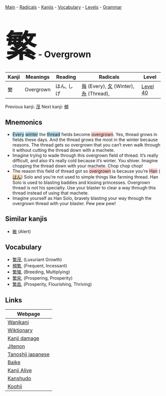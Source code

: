 <style> bigfont {font-size: 100px}</style>
[Main](../index.md) -
[Radicals](../radicals.md) -
[Kanjis](../kanjis.md) -
[Vocabulary](../vocabulary.md) -
[Levels](../levels.md) -
[Grammar](../grammar.md)
# <bigfont> 繁</bigfont> - Overgrown 

| Kanji | Meanings | Reading | Radicals | Level |
| --- | --- | --- | --- | --- |
| 繁 | Overgrown | はん, しげ | [毎](../radicals/毎.md) (Every), [夂](../radicals/夂.md) (Winter), [糸](../radicals/糸.md) (Thread),  | [Level 40](../levels/wk_level40.md) |

Previous kanji: [茂](茂.md) Next kanji: [頻](頻.md) 

## Mnemonics
 * <span style="background-color:#ADD8E6"> Every</span> <span style="background-color:#ADD8E6"> winter</span> the <span style="background-color:#ADD8E6"> thread</span> fields become <span style="background-color:#ffcccb"> overgrown</span>. Yes, thread grows in fields these days. And the thread grows the most in the winter because reasons. The thread gets so overgrown that you can’t even walk through it without cutting the thread down with a machete.
* Imagine trying to wade through this overgrown field of thread. It’s really difficult, and also it’s really cold because it’s winter. You shiver. Imagine chopping the thread down with your machete. Chop chop chop!
* The reason this field of thread got so <span style="background-color:#ffcccb"> overgrown</span> is because you’re <span style="background-color:#ffcccb"> Han</span> (<span style="background-color:#fed8b1"> [はん](https://jisho.org/search/はん)</span>) Solo and you’re not used to simple things like farming thread. Han Solo is used to blasting baddies and kissing princesses. Overgrown thread is not his specialty. Use your blaster to clear a way through this thread instead of using that machete.
* Imagine yourself as Han Solo, bravely blasting your way through the overgrown thread with your blaster. Pew pew pew!


## Similar kanjis
 * [敏](敏.md) (Alert)


## Vocabulary
 * [繁茂](../vocabulary/繁.md), (Luxuriant Growth)
* [頻繁](../vocabulary/繁.md), (Frequent, Incessant)
* [繁殖](../vocabulary/繁.md), (Breeding, Multiplying)
* [繁栄](../vocabulary/繁.md), (Prospering, Prosperity)
* [繁昌](../vocabulary/繁.md), (Prosperity, Flourishing, Thriving)



## Links 

| Webpage |
| --- |
| [Wanikani          ](https://www.wanikani.com/kanji/繁) |
| [Wiktionary        ](https://en.wiktionary.org/wiki/繁) |
| [Kanji damage      ](http://www.kanjidamage.com/kanji/search?utf8=✓&q=繁) |
| [Jitenon           ](https://jitenon.com/kanji/繁) |
| [Tanoshii japanese ](https://www.tanoshiijapanese.com/dictionary/kanji.cfm?k=繁) |
| [Baike             ](https://baike.baidu.com/item/繁) |
| [Kanji Alive       ](https://app.kanjialive.com/繁) |
| [Kanshudo          ](https://www.kanshudo.com/searchmn?q=繁) |
| [Koohii            ](https://kanji.koohii.com/study/kanji/繁) |
